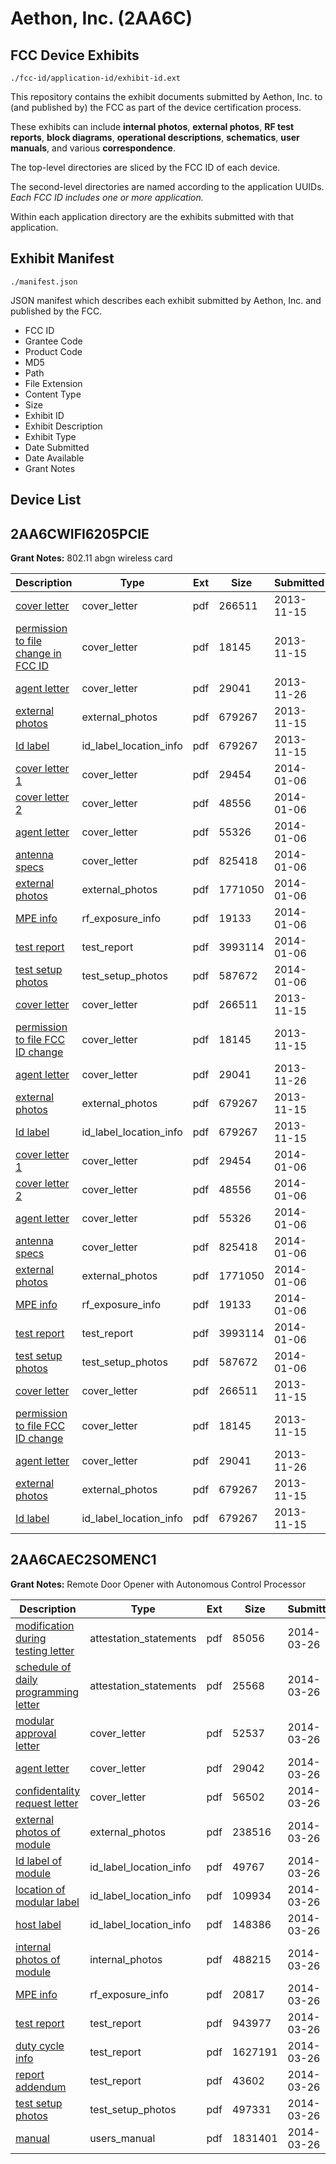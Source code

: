 # Aethon, Inc. (2AA6C)
## FCC Device Exhibits

```
./fcc-id/application-id/exhibit-id.ext
```

This repository contains the exhibit documents submitted by Aethon, Inc. to (and published by) the FCC as part of the device certification process.

These exhibits can include **internal photos**, **external photos**, **RF test reports**, **block diagrams**, **operational descriptions**, **schematics**, **user manuals**, and various **correspondence**.

The top-level directories are sliced by the FCC ID of each device.

The second-level directories are named according to the application UUIDs. *Each FCC ID includes one or more application.*

Within each application directory are the exhibits submitted with that application. 

## Exhibit Manifest

```
./manifest.json
```

JSON manifest which describes each exhibit submitted by Aethon, Inc. and published by the FCC.

- FCC ID
- Grantee Code
- Product Code
- MD5
- Path
- File Extension
- Content Type
- Size
- Exhibit ID
- Exhibit Description
- Exhibit Type
- Date Submitted
- Date Available
- Grant Notes

## Device List
## 2AA6CWIFI6205PCIE
**Grant Notes:** 802.11 abgn wireless card

| Description | Type | Ext | Size | Submitted | Available |
| ----------- | ---- | --- | ---- | --------- | --------- |
| [cover letter](2AA6CWIFI6205PCIE/0f7cf36bcda8620ab53732f33e357449/2120498.pdf) | cover_letter | pdf | 266511 | 2013-11-15 | 2013-11-18 |
| [permission to file change in FCC ID](2AA6CWIFI6205PCIE/0f7cf36bcda8620ab53732f33e357449/2120499.pdf) | cover_letter | pdf | 18145 | 2013-11-15 | 2013-11-18 |
| [agent letter](2AA6CWIFI6205PCIE/0f7cf36bcda8620ab53732f33e357449/2128499.pdf) | cover_letter | pdf | 29041 | 2013-11-26 | 2013-11-18 |
| [external photos](2AA6CWIFI6205PCIE/0f7cf36bcda8620ab53732f33e357449/2120500.pdf) | external_photos | pdf | 679267 | 2013-11-15 | 2013-11-18 |
| [Id label](2AA6CWIFI6205PCIE/0f7cf36bcda8620ab53732f33e357449/2120500.pdf) | id_label_location_info | pdf | 679267 | 2013-11-15 | 2013-11-18 |
| [cover letter 1](2AA6CWIFI6205PCIE/ee542bbad698333a030649e72c2aa620/2158489.pdf) | cover_letter | pdf | 29454 | 2014-01-06 | 2014-01-07 |
| [cover letter 2](2AA6CWIFI6205PCIE/ee542bbad698333a030649e72c2aa620/2158490.pdf) | cover_letter | pdf | 48556 | 2014-01-06 | 2014-01-07 |
| [agent letter](2AA6CWIFI6205PCIE/ee542bbad698333a030649e72c2aa620/2158491.pdf) | cover_letter | pdf | 55326 | 2014-01-06 | 2014-01-07 |
| [antenna specs](2AA6CWIFI6205PCIE/ee542bbad698333a030649e72c2aa620/2158492.pdf) | cover_letter | pdf | 825418 | 2014-01-06 | 2014-01-07 |
| [external photos](2AA6CWIFI6205PCIE/ee542bbad698333a030649e72c2aa620/2158493.pdf) | external_photos | pdf | 1771050 | 2014-01-06 | 2014-01-07 |
| [MPE info](2AA6CWIFI6205PCIE/ee542bbad698333a030649e72c2aa620/2158494.pdf) | rf_exposure_info | pdf | 19133 | 2014-01-06 | 2014-01-07 |
| [test report](2AA6CWIFI6205PCIE/ee542bbad698333a030649e72c2aa620/2158495.pdf) | test_report | pdf | 3993114 | 2014-01-06 | 2014-01-07 |
| [test setup photos](2AA6CWIFI6205PCIE/ee542bbad698333a030649e72c2aa620/2158496.pdf) | test_setup_photos | pdf | 587672 | 2014-01-06 | 2014-01-07 |
| [cover letter](2AA6CWIFI6205PCIE/95da7dd559710c81cd53536ac1e9c423/2120498.pdf) | cover_letter | pdf | 266511 | 2013-11-15 | 2013-11-18 |
| [permission to file FCC ID change](2AA6CWIFI6205PCIE/95da7dd559710c81cd53536ac1e9c423/2120499.pdf) | cover_letter | pdf | 18145 | 2013-11-15 | 2013-11-18 |
| [agent letter](2AA6CWIFI6205PCIE/95da7dd559710c81cd53536ac1e9c423/2128499.pdf) | cover_letter | pdf | 29041 | 2013-11-26 | 2013-11-18 |
| [external photos](2AA6CWIFI6205PCIE/95da7dd559710c81cd53536ac1e9c423/2120500.pdf) | external_photos | pdf | 679267 | 2013-11-15 | 2013-11-18 |
| [Id label](2AA6CWIFI6205PCIE/95da7dd559710c81cd53536ac1e9c423/2120500.pdf) | id_label_location_info | pdf | 679267 | 2013-11-15 | 2013-11-18 |
| [cover letter 1](2AA6CWIFI6205PCIE/159625ccc63ce69270a0fd33dd0b6e61/2158489.pdf) | cover_letter | pdf | 29454 | 2014-01-06 | 2014-01-07 |
| [cover letter 2](2AA6CWIFI6205PCIE/159625ccc63ce69270a0fd33dd0b6e61/2158490.pdf) | cover_letter | pdf | 48556 | 2014-01-06 | 2014-01-07 |
| [agent letter](2AA6CWIFI6205PCIE/159625ccc63ce69270a0fd33dd0b6e61/2158491.pdf) | cover_letter | pdf | 55326 | 2014-01-06 | 2014-01-07 |
| [antenna specs](2AA6CWIFI6205PCIE/159625ccc63ce69270a0fd33dd0b6e61/2158492.pdf) | cover_letter | pdf | 825418 | 2014-01-06 | 2014-01-07 |
| [external photos](2AA6CWIFI6205PCIE/159625ccc63ce69270a0fd33dd0b6e61/2158493.pdf) | external_photos | pdf | 1771050 | 2014-01-06 | 2014-01-07 |
| [MPE info](2AA6CWIFI6205PCIE/159625ccc63ce69270a0fd33dd0b6e61/2158494.pdf) | rf_exposure_info | pdf | 19133 | 2014-01-06 | 2014-01-07 |
| [test report](2AA6CWIFI6205PCIE/159625ccc63ce69270a0fd33dd0b6e61/2158495.pdf) | test_report | pdf | 3993114 | 2014-01-06 | 2014-01-07 |
| [test setup photos](2AA6CWIFI6205PCIE/159625ccc63ce69270a0fd33dd0b6e61/2158496.pdf) | test_setup_photos | pdf | 587672 | 2014-01-06 | 2014-01-07 |
| [cover letter](2AA6CWIFI6205PCIE/d544af6d51240751f45fac50eecf2e8c/2120498.pdf) | cover_letter | pdf | 266511 | 2013-11-15 | 2013-11-18 |
| [permission to file FCC ID change](2AA6CWIFI6205PCIE/d544af6d51240751f45fac50eecf2e8c/2120499.pdf) | cover_letter | pdf | 18145 | 2013-11-15 | 2013-11-18 |
| [agent letter](2AA6CWIFI6205PCIE/d544af6d51240751f45fac50eecf2e8c/2128499.pdf) | cover_letter | pdf | 29041 | 2013-11-26 | 2013-11-18 |
| [external photos](2AA6CWIFI6205PCIE/d544af6d51240751f45fac50eecf2e8c/2120500.pdf) | external_photos | pdf | 679267 | 2013-11-15 | 2013-11-18 |
| [Id label](2AA6CWIFI6205PCIE/d544af6d51240751f45fac50eecf2e8c/2120500.pdf) | id_label_location_info | pdf | 679267 | 2013-11-15 | 2013-11-18 |
## 2AA6CAEC2SOMENC1
**Grant Notes:** Remote Door Opener with Autonomous Control Processor

| Description | Type | Ext | Size | Submitted | Available |
| ----------- | ---- | --- | ---- | --------- | --------- |
| [modification during testing letter](2AA6CAEC2SOMENC1/35f279e208f5ad698dd3fce77b1e9828/2225931.pdf) | attestation_statements | pdf | 85056 | 2014-03-26 | 2014-03-27 |
| [schedule of daily programming letter](2AA6CAEC2SOMENC1/35f279e208f5ad698dd3fce77b1e9828/2225932.pdf) | attestation_statements | pdf | 25568 | 2014-03-26 | 2014-03-27 |
| [modular approval letter](2AA6CAEC2SOMENC1/35f279e208f5ad698dd3fce77b1e9828/2225934.pdf) | cover_letter | pdf | 52537 | 2014-03-26 | 2014-03-27 |
| [agent letter](2AA6CAEC2SOMENC1/35f279e208f5ad698dd3fce77b1e9828/2225935.pdf) | cover_letter | pdf | 29042 | 2014-03-26 | 2014-03-27 |
| [confidentality request letter](2AA6CAEC2SOMENC1/35f279e208f5ad698dd3fce77b1e9828/2225936.pdf) | cover_letter | pdf | 56502 | 2014-03-26 | 2014-03-27 |
| [external photos of module](2AA6CAEC2SOMENC1/35f279e208f5ad698dd3fce77b1e9828/2225937.pdf) | external_photos | pdf | 238516 | 2014-03-26 | 2014-03-27 |
| [Id label of module](2AA6CAEC2SOMENC1/35f279e208f5ad698dd3fce77b1e9828/2225939.pdf) | id_label_location_info | pdf | 49767 | 2014-03-26 | 2014-03-27 |
| [location of modular label](2AA6CAEC2SOMENC1/35f279e208f5ad698dd3fce77b1e9828/2225940.pdf) | id_label_location_info | pdf | 109934 | 2014-03-26 | 2014-03-27 |
| [host label](2AA6CAEC2SOMENC1/35f279e208f5ad698dd3fce77b1e9828/2225941.pdf) | id_label_location_info | pdf | 148386 | 2014-03-26 | 2014-03-27 |
| [internal photos of module](2AA6CAEC2SOMENC1/35f279e208f5ad698dd3fce77b1e9828/2225938.pdf) | internal_photos | pdf | 488215 | 2014-03-26 | 2014-03-27 |
| [MPE info](2AA6CAEC2SOMENC1/35f279e208f5ad698dd3fce77b1e9828/2225943.pdf) | rf_exposure_info | pdf | 20817 | 2014-03-26 | 2014-03-27 |
| [test report](2AA6CAEC2SOMENC1/35f279e208f5ad698dd3fce77b1e9828/2225946.pdf) | test_report | pdf | 943977 | 2014-03-26 | 2014-03-27 |
| [duty cycle info](2AA6CAEC2SOMENC1/35f279e208f5ad698dd3fce77b1e9828/2225947.pdf) | test_report | pdf | 1627191 | 2014-03-26 | 2014-03-27 |
| [report addendum](2AA6CAEC2SOMENC1/35f279e208f5ad698dd3fce77b1e9828/2225948.pdf) | test_report | pdf | 43602 | 2014-03-26 | 2014-03-27 |
| [test setup photos](2AA6CAEC2SOMENC1/35f279e208f5ad698dd3fce77b1e9828/2225949.pdf) | test_setup_photos | pdf | 497331 | 2014-03-26 | 2014-03-27 |
| [manual](2AA6CAEC2SOMENC1/35f279e208f5ad698dd3fce77b1e9828/2225950.pdf) | users_manual | pdf | 1831401 | 2014-03-26 | 2014-03-27 |
